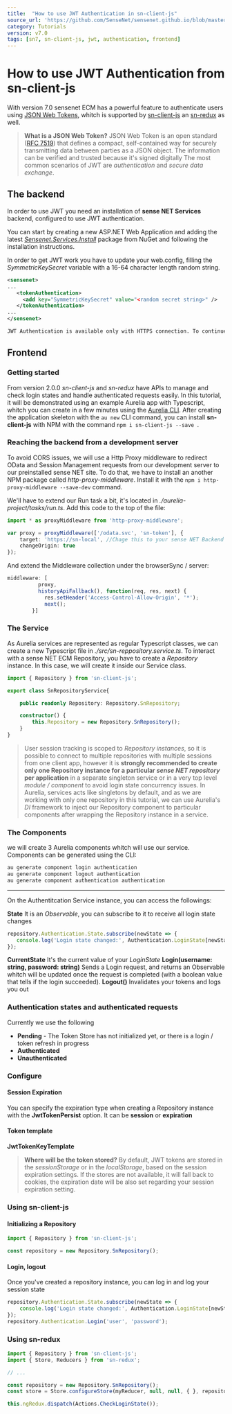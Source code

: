 ```yaml
---
title:  "How to use JWT Authentication in sn-client-js"
source_url: 'https://github.com/SenseNet/sensenet.github.io/blob/master/_docs/tutorials/how-to-use-jwt-in-sn-client-js.md'
category: Tutorials
version: v7.0
tags: [sn7, sn-client-js, jwt, authentication, frontend]
---
```


# How to use JWT Authentication from sn-client-js

With version 7.0 sensenet ECM has a powerful feature to authenticate users using [JSON Web Tokens](/docs/tutorials/web-token-authentication.md), whitch is supported by [sn-client-js](https://www.npmjs.com/package/sn-client-js) an [sn-redux](https://www.npmjs.com/package/sn-redux) as well. 


> **What is a JSON Web Token?** JSON Web Token is an open standard ([RFC 7519](https://tools.ietf.org/html/rfc7519)) that defines a compact, self-contained way for securely transmitting data between parties as a JSON object. The information can be verified and trusted because it's signed digitally The most common scenarios of JWT are *authentication* and *secure data exchange*.

## The backend
In order to use JWT you need an installation of **sense NET Services** backend, configured to use JWT authentication.

You can start by creating a new ASP.NET Web Application and adding the latest [*Sensenet.Services.Install*](http://www.nuget.org/packages/SenseNet.Services.Install/) package from NuGet and following the installation instructions.

In order to get JWT work you have to update your web.config, filling the *SymmetricKeySecret* variable with a 16-64 character length random string.

```xml
<sensenet>
...
   <tokenAuthentication>
     <add key="SymmetricKeySecret" value="<random secret string>" />
   </tokenAuthentication>
...
</sensenet>
```
```diff
JWT Authentication is available only with HTTPS connection. To continue with IIS Express, you can press F4 on the Web project to enable SSL and check the **https URL**.
```
## Frontend

### Getting started
From version 2.0.0 *sn-client-js* and *sn-redux* have APIs to manage and check login states and handle authenticated requests easily. In this tutorial, it will be demonstrated using an example Aurelia app with Typescript, whitch you can create in a few minutes using the [Aurelia CLI](http://aurelia.io/hub.html#/doc/article/aurelia/framework/latest/the-aurelia-cli). After creating the application skeleton with the ``au new`` CLI command, you can install **sn-client-js** with NPM with the command ``npm i sn-client-js --save ``.

### Reaching the backend from a development server
To avoid CORS issues, we will use a Http Proxy middleware to redirect OData and Session Management requests from our development server to our preinstalled sense NET site. To do that, we have to install an another NPM package called *http-proxy-middleware*. Install it with the ``npm i http-proxy-middleware --save-dev`` command.

We'll have to extend our Run task a bit, it's located in *./aurelia-project/tasks/run.ts*. Add this code to the top of the file:

```ts
import * as proxyMiddleware from 'http-proxy-middleware';

var proxy = proxyMiddleware(['/odata.svc', 'sn-token'], {
    target: 'https://sn-local', //Chage this to your sense NET Backend URL
    changeOrigin: true
});
```
And extend the Middleware collection under the browserSync / server:
```ts
middleware: [
          proxy,
          historyApiFallback(), function(req, res, next) {
            res.setHeader('Access-Control-Allow-Origin', '*');
            next();
        }]
```

### The Service

As Aurelia services are represented as regular Typescript classes, we can create a new Typescript file in *./src/sn-reppository.service.ts*.
To interact with a sense NET ECM Repository, you have to create a *Repository* instance. In this case, we will create it inside our Service class.

```ts
import { Repository } from 'sn-client-js';

export class SnRepositoryService{

    public readonly Repository: Repository.SnRepository;

    constructor() {
        this.Repository = new Repository.SnRepository();
    }
}
```
> User session tracking is scoped to *Repository instances*, so it is possible to connect to multiple repositories with multiple sessions from one client app, however it is **strongly recommended to create only one Repository instance for a particular *sense NET repository* per application** in a separate singleton service or in a very top level *module / component* to avoid login state concurrency issues. In Aurelia, services acts like singletons by default, and as we are working with only one repository in this tutorial, we can use Aurelia's *DI* framework to inject our Repository component to particular components after wrapping the Repository instance in a service.


### The Components
we will create 3 Aurelia components whitch will use our service. Components can be generated using the CLI:
```bash
au generate component login authentication
au generate component logout authentication
au generate component authentication authentication
```

----

On the Authentitcation Service instance, you can access the followings:

 **State** It is an *Observable<LoginState>*, you can subscribe to it to receive all login state changes
 ```ts
repository.Authentication.State.subscribe(newState => {
    console.log('Login state changed:', Authentication.LoginState[newState])
});
 ```
**CurrentState** It's the current value of your *LoginState*
**Login(username: string, password: string)** Sends a Login request, and returns an Observable whitch will be updated once the request is completed (with a boolean value that tells if the login succeeded).
**Logout()** Invalidates your tokens and logs you out

### Authentication states and authenticated requests
Currently we use the following 
 - **Pending** - The Token Store has not initialized yet, or there is a login / token refresh in progress
 - **Authenticated**
 - **Unauthenticated**

### Configure
#### Session Expiration
You can specify the expiration type when creating a Repository instance with the **JwtTokenPersist** option. It can be **session** or **expiration**

#### Token template
**JwtTokenKeyTemplate**

> **Where will be the token stored?** By default, JWT tokens are stored in the *sessionStorage* or in the *localStorage*, based on the session expiration settings. If the stores are not available, it will fall back to cookies, the expiration date will be also set regarding your session expiration setting.

### Using sn-client-js

#### Initializing a Repository

```ts
import { Repository } from 'sn-client-js';

const repository = new Repository.SnRepository();
```

#### Login, logout

Once you've created a repository instance, you can log in and log your session state
```ts
repository.Authentication.State.subscribe(newState => {
    console.log('Login state changed:', Authentication.LoginState[newState])
});
repository.Authentication.Login('user', 'password');
```

### Using sn-redux

```ts
import { Repository } from 'sn-client-js';
import { Store, Reducers } from 'sn-redux';

// ...

const repository = new Repository.SnRepository();
const store = Store.configureStore(myReducer, null, null, { }, repository);

this.ngRedux.dispatch(Actions.CheckLoginState());

```